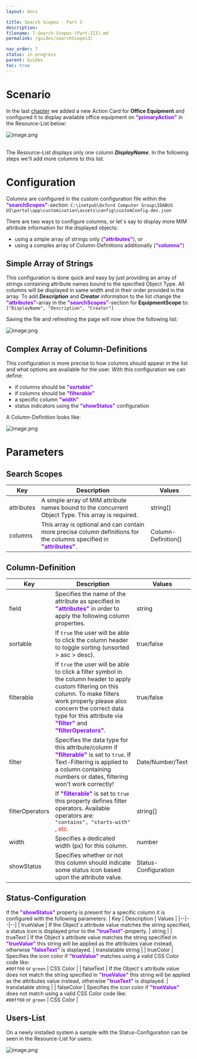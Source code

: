 ```yaml
---
layout: docs

title: Search Scopes - Part 3
description:
filename: 7-Search-Scopes-(Part-III).md
permalink: /guides/searchScopes3/

nav_order: 7
status: in progress
parent: Guides
toc: true
---
```


# Scenario

In the last [chapter](https://oxcoteam.visualstudio.com/OCG%20UI/_wiki/wikis/OCG-UI.wiki/735/7-Search-Scopes-(Part-II)) we added a new Action Card for **Office Equipment** and configured it to display available office equipment on <span style="color: #8000FC">**"primaryAction"**</span> in the Resource-List below:

<IMG  src="https://oxcoteam.visualstudio.com/ced9e2ae-43cb-4ef0-a5f1-a2ae9538ed67/_apis/git/repositories/27b84974-5e85-464a-80c1-b37e3320b6bb/Items?path=/.attachments/image-c3fe09de-7790-425f-90e1-888825036330.png&amp;download=false&amp;resolveLfs=true&amp;%24format=octetStream&amp;api-version=5.0-preview.1&amp;sanitize=true&amp;versionDescriptor.version=wikiMaster" alt="image.png"/>
<br/><br/>

The Resource-List displays only one column _**DisplayName**_. In the following steps we'll add more columns to this list.

# Configuration

Columns are configured in the custom configuration file within the <span style="color: #8000FC">**"searchScopes"**</span>-section:
`C:\inetpub\Oxford Computer Group\IDABUS UI\portal\app\customisation\assets\config\customConfig.dev.json`

There are two ways to configure columns, or let´s say to display more MIM attribute information for the displayed objects:

- using a simple array of strings only (<span style="color: #8000FC">**"attributes"**</span>), or
- using a complex array of Column-Definitions additionally (<span style="color: #8000FC">**"columns"**</span>)

## Simple Array of Strings

This configuration is done quick and easy by just providing an array of strings containing attribute names bound to the specified Object Type. All columns will be displayed in same width and in their order provided in the array. To add _**Description**_ and _**Creator**_ information to the list change the <span style="color: #8000FC">**"attributes"**</span>-array in the <span style="color: #8000FC">**"searchScopes"**</span>-section for **EquipmentScope** to:<br/>
`["DisplayName", "Description", "Creator"]`

Saving the file and refreshing the page will now show the following list:

![image.png](/.attachments/image-cab9de39-f426-4661-9a49-fac5d153a25f.png)

## Complex Array of Column-Definitions

This configuration is more precise to how columns should appear in the list and what options are available for the user. With this configuration we can define:

- if columns should be <span style="color: #8000FC">**"sortable"**</span>
- if columns should be <span style="color: #8000FC">**"filterable"**</span>
- a specific column <span style="color: #8000FC">**"width"**</span>
- status indicators using the <span style="color: #8000FC">**"showStatus"**</span> configuration

A Column-Definition looks like:

![image.png](/.attachments/image-38922511-5a2d-4ea4-bdad-e8533c08f47b.png)

# Parameters
## Search Scopes
| Key | Description | Values |
|--|--|--|
| attributes | A simple array of MIM attribute names bound to the concurrent Object Type. This array is required. | string[] |
| columns | This array is optional and can contain more precise column definitions for the columns specified in <span style="color: #8000FC">**"attributes"**</span>. | Column-Definition[] |

## Column-Definition
| Key | Description | Values |
|--|--|--|
| field | Specifies the name of the attribute as specified in <span style="color: #8000FC">**"attributes"**</span> in order to apply the following column properties. | string |
| sortable | If `true` the user will be able to click the column header to toggle sorting (unsorted > asc > desc). | true/false |
| filterable | If `true` the user will be able to click a filter symbol in the column header to apply custom filtering on this column. To make filters work properly please also concern the correct data type for this attribute via <span style="color: #8000FC">**"filter"**</span> and <span style="color: #8000FC">**"filterOperators"**</span>. | true/false |
| filter | Specifies the data type for this attribute/column if <span style="color: #8000FC">**"filterable"**</span> is set to `true`. If Text-Filtering is applied to a column containing numbers or dates, filtering won't work correctly! | Date/Number/Text |
| filterOperators | If <span style="color: #8000FC">**"filterable"**</span> is set to `true` this property defines filter operators. Available operators are:<br/> `"contains", "starts-with" `, <span style="color:red">etc.</span> | string[] |
| width | Specifies a dedicated width (px) for this column. | number |
| showStatus | Specifies whether or not this column should indicate some status icon based upon the attribute value. | Status-Configuration |

## Status-Configuration
If the <span style="color: #8000FC">**"showStatus"**</span> property is present for a specific column it is configured with the following parameters:
| Key | Description | Values |
|--|--|--|
| trueValue | If the Object´s attribute value matches the string specified, a status icon is displayed prior to the <span style="color: #8000FC">**"trueText"**</span>-property. | string |
| trueText | If the Object´s attribute value matches the string specified in <span style="color: #8000FC">**"trueValue"**</span> this string will be applied as the attributes value instead, otherwise <span style="color: #8000FC">**"falseText"**</span> is displayed. | translatable string |
| trueColor | Specifies the icon color if <span style="color: #8000FC">**"trueValue"**</span> matches using a valid CSS Color code like:<br/>`#00ff00` or `green` | CSS Color |
| falseText | If the Object´s attribute value does not match the string specified in <span style="color: #8000FC">**"trueValue"**</span> this string will be applied as the attributes value instead, otherwise <span style="color: #8000FC">**"trueText"**</span> is displayed. | translatable string |
| falseColor | Specifies the icon color if <span style="color: #8000FC">**"trueValue"**</span> does not match using a valid CSS Color code like:<br/>`#00ff00` or `green` | CSS Color |

## Users-List
On a newly installed system a sample with the Status-Configuration can be seen in the Resource-List for users:

![image.png](/.attachments/image-543460c4-3c38-40ce-b35a-06b9d74caaa1.png)
